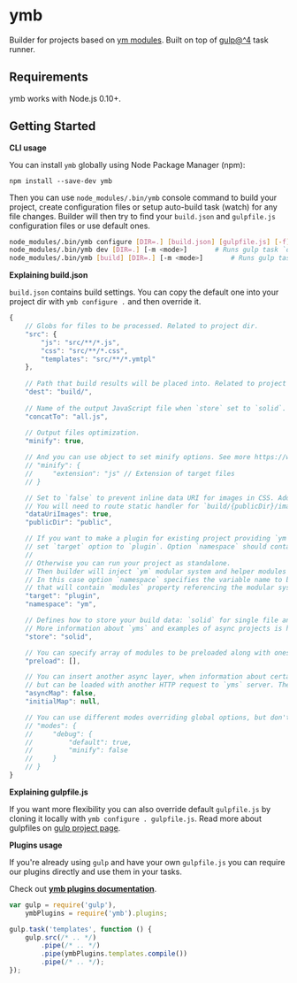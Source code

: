 ymb
======

Builder for projects based on [ym modules](https://www.npmjs.org/package/ym). Built on top of [gulp@^4](https://www.npmjs.org/package/gulp) task runner.

Requirements
------------
ymb works with Node.js 0.10+.

Getting Started
---------------
**CLI usage**

You can install `ymb` globally using Node Package Manager (npm):

    npm install --save-dev ymb

Then you can use `node_modules/.bin/ymb` console command to build your project, create configuration files or setup auto-build task (watch) for any file changes.
Builder will then try to find your `build.json` and `gulpfile.js` configuration files or use default ones.

```bash
node_modules/.bin/ymb configure [DIR=.] [build.json] [gulpfile.js] [-f] # Makes a copy of default `build.json` and/or `gulpfile.js` in specified directory.
node_modules/.bin/ymb dev [DIR=.] [-m <mode>]		# Runs gulp task `dev` that will rebuild project on any change of source files specified in `build.json`.
node_modules/.bin/ymb [build] [DIR=.] [-m <mode>]		# Runs gulp task `build` described by local or default `gulpfile.js`.
```

**Explaining build.json**

`build.json` contains build settings. You can copy the default one into your project dir with `ymb configure .` and then override it.

```javascript
{
    // Globs for files to be processed. Related to project dir.
    "src": {
        "js": "src/**/*.js",
        "css": "src/**/*.css",
        "templates": "src/**/*.ymtpl"
    },
    
    // Path that build results will be placed into. Related to project dir.
    "dest": "build/",
    
    // Name of the output JavaScript file when `store` set to `solid`.
    "concatTo": "all.js",
    
    // Output files optimization.
    "minify": true,

    // And you can use object to set minify options. See more https://www.npmjs.com/package/gulp-uglify#options
    // "minify": {
    //     "extension": "js" // Extension of target files
    // }

    // Set to `false` to prevent inline data URI for images in CSS. Add `#no-datauri` to image path to prevent for particular file.
    // You will need to route static handler for `build/{publicDir}/images` on server side.
    "dataUriImages": true,
    "publicDir": "public",

    // If you want to make a plugin for existing project providing `ym` modular system (i.e. `Yandex Maps API`),
    // set `target` option to `plugin`. Option `namespace` should contain name of the main project global namespace.
    //
    // Otherwise you can run your project as standalone.
    // Then builder will inject `ym` modular system and helper modules into build output.
    // In this case option `namespace` specifies the variable name to be exported into the `global` scope,
    // that will contain `modules` property referencing the modular system.
    "target": "plugin",
    "namespace": "ym",

    // Defines how to store your build data: `solid` for single file and `async` for running with `yms`.
    // More information about `yms` and examples of async projects is here: https://www.npmjs.org/package/yms
    "store": "solid",

    // You can specify array of modules to be preloaded along with ones specified in GET params and `ready` method.
    "preload": [],

    // You can insert another async layer, when information about certain modules ("modules map") is not included into `init.js`,
    // but can be loaded with another HTTP request to `yms` server. These features are experimental and may cause issues.
    "asyncMap": false,
    "initialMap": null,

    // You can use different modes overriding global options, but don't forget to specify one of them when running builder.
    // "modes": {
    //     "debug": {
    //         "default": true,
    //         "minify": false
    //     }
    // }
}
```

**Explaining gulpfile.js**

If you want more flexibility you can also override default `gulpfile.js` by cloning it locally with `ymb configure . gulpfile.js`. Read more about gulpfiles on [gulp project page](https://github.com/gulpjs/gulp/).

**Plugins usage**

If you're already using `gulp` and have your own `gulpfile.js` you can require our plugins directly and use them in your tasks.

Check out [**ymb plugins documentation**](docs/plugins.md).

```javascript
var gulp = require('gulp'),
    ymbPlugins = require('ymb').plugins;

gulp.task('templates', function () {
    gulp.src(/* .. */)
        .pipe(/* .. */)
        .pipe(ymbPlugins.templates.compile())
        .pipe(/* .. */);
});
```
